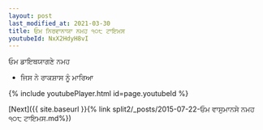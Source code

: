 ```yaml
---
layout: post
last_modified_at: 2021-03-30
title: ਓਮ ਨਿਰਵਾਨਾਯਾ ਨਮਹ ੧੦੮ ਟਾਇਮਸ
youtubeId: NxX2HdyH8vI
---
```

 
 
 ਓਮ ਡਾਇਥਯਾਗਣੇ ਨਮਹ  
 
 -  ਜਿਸ ਨੇ ਰਾਕਸ਼ਾਸ ਨੂੰ ਮਾਰਿਆ 
 
  
 
  
 
 
 
 
 
 


{% include youtubePlayer.html id=page.youtubeId %}
 
[Next]({{ site.baseurl }}{% link  split2/_posts/2015-07-22-ਓਮ ਵਾਸੁਮਾਨਸੇ ਨਮਹ ੧੦੮ ਟਾਇਮਸ.md%})
 
